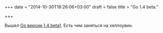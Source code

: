 +++
date = "2014-10-30T18:26:06+03:00"
draft = false
title = "Go 1.4 beta."

+++

<p>Вышел&nbsp;<a href="http://tip.golang.org/doc/go1.4">Go версии&nbsp;1.4 beta1</a>. Есть чем заняться на хеллоувин.</p>

